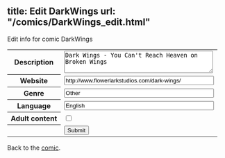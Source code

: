 title: Edit DarkWings
url: "/comics/DarkWings_edit.html"
---
Edit info for comic DarkWings

<form name="comic" action="http://gaepostmail.appspot.com/comic/" method="post">
<table class="comicinfo">
<tr>
<th>Description</th><td><textarea name="description" cols="40" rows="3">Dark Wings - You Can't Reach Heaven on Broken Wings</textarea></td>
</tr>
<tr>
<th>Website</th><td><input type="text" name="url" value="http://www.flowerlarkstudios.com/dark-wings/" size="40"/></td>
</tr>
<tr>
<th>Genre</th><td><input type="text" name="genre" value="Other" size="40"/></td>
</tr>
<tr>
<th>Language</th><td><input type="text" name="language" value="English" size="40"/></td>
</tr>
<tr>
<th>Adult content</th><td><input type="checkbox" name="adult" value="adult" /></td>
</tr>
<tr>
<th></th><td>
<input type="hidden" name="comic" value="DarkWings" />
<input type="submit" name="submit" value="Submit" />
</td>
</tr>
</table>
</form>

Back to the [comic](DarkWings.html).
